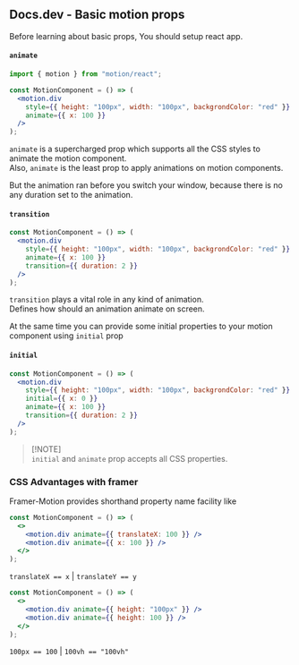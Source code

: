 ## Docs.dev - Basic motion props

Before learning about basic props, You should setup react app.

#### `animate`
```jsx
import { motion } from "motion/react";

const MotionComponent = () => (
  <motion.div
    style={{ height: "100px", width: "100px", backgrondColor: "red" }}
    animate={{ x: 100 }}
  />
);
```

`animate` is a supercharged prop which supports all the CSS styles to animate the motion component.<br />
Also, `animate` is the least prop to apply animations on motion components.

But the animation ran before you switch your window, because there is no any duration set to the animation.

#### `transition`
```jsx
const MotionComponent = () => (
  <motion.div
    style={{ height: "100px", width: "100px", backgrondColor: "red" }}
    animate={{ x: 100 }}
    transition={{ duration: 2 }}
  />
);
```

`transition` plays a vital role in any kind of animation.<br />
Defines how should an animation animate on screen.

At the same time you can provide some initial properties to your motion component using `initial` prop

#### `initial`
```jsx
const MotionComponent = () => (
  <motion.div
    style={{ height: "100px", width: "100px", backgrondColor: "red" }}
    initial={{ x: 0 }}
    animate={{ x: 100 }}
    transition={{ duration: 2 }}
  />
);
```

> [!NOTE]\
> `initial` and `animate` prop accepts all CSS properties.

### CSS Advantages with framer

Framer-Motion provides shorthand property name facility like

```jsx
const MotionComponent = () => (
  <>
    <motion.div animate={{ translateX: 100 }} />
    <motion.div animate={{ x: 100 }} />
  </>
);
```

`translateX == x` |
`translateY == y`<br />

```jsx
const MotionComponent = () => (
  <>
    <motion.div animate={{ height: "100px" }} />
    <motion.div animate={{ height: 100 }} />
  </>
);
```

`100px == 100` | `100vh == "100vh"`
